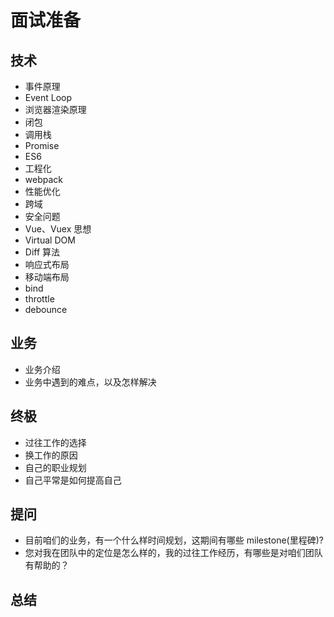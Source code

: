 # 面试准备
## 技术

- 事件原理
- Event Loop
- 浏览器渲染原理
- 闭包
- 调用栈
- Promise
- ES6
- 工程化
- webpack
- 性能优化
- 跨域
- 安全问题
- Vue、Vuex 思想
- Virtual DOM
- Diff 算法
- 响应式布局
- 移动端布局
- bind
- throttle
- debounce

## 业务

- 业务介绍
- 业务中遇到的难点，以及怎样解决

## 终极

- 过往工作的选择
- 换工作的原因
- 自己的职业规划
- 自己平常是如何提高自己


## 提问  

- 目前咱们的业务，有一个什么样时间规划，这期间有哪些 milestone(里程碑)?
- 您对我在团队中的定位是怎么样的，我的过往工作经历，有哪些是对咱们团队有帮助的？

## 总结


